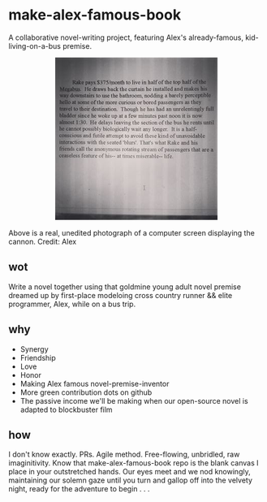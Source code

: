 # make-alex-famous-book
A collaborative novel-writing project, featuring Alex's already-famous, kid-living-on-a-bus premise.

<p align="center">
  <img src="megabus.jpg"/>
</p>

Above is a real, unedited photograph of a computer screen displaying the cannon. Credit: Alex

## wot
Write a novel together using that goldmine young adult novel premise dreamed up by first-place modeloing cross country runner && elite programmer, Alex, while on a bus trip. 


## why
 - Synergy
 - Friendship
 - Love
 - Honor
 - Making Alex famous novel-premise-inventor
 - More green contribution dots on github
 - The passive income we'll be making when our open-source novel is adapted to blockbuster film

## how
I don't know exactly. PRs. Agile method. Free-flowing, unbridled, raw imaginitivity. Know that make-alex-famous-book repo is the blank canvas I place in your outstretched hands. Our eyes meet and we nod knowingly, maintaining our solemn gaze until you turn and gallop off into the velvety night, ready for the adventure to begin . . .
